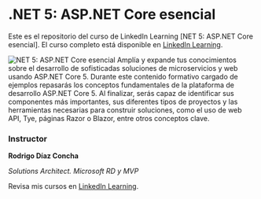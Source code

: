 # .NET 5: ASP.NET Core esencial
Este es el repositorio del curso de LinkedIn Learning [NET 5: ASP.NET Core esencial]. El curso completo está disponible en  [LinkedIn Learning][lil-course-url].

![NET 5: ASP.NET Core esencial][lil-course-url] 
Amplía y expande tus conocimientos sobre el desarrollo de sofisticadas soluciones de microservicios y web usando ASP.NET Core 5. Durante este contenido formativo cargado de ejemplos repasarás los conceptos fundamentales de la plataforma de desarrollo ASP.NET Core 5. Al finalizar, serás capaz de identificar sus componentes más importantes, sus diferentes tipos de proyectos y las herramientas necesarias para construir soluciones, como el uso de web API, Tye, páginas Razor o Blazor, entre otros conceptos clave.

### Instructor

**Rodrigo Díaz Concha**

_Solutions Architect. Microsoft RD y MVP_

Revisa mis cursos en [LinkedIn Learning](https://www.linkedin.com/learning/instructors/rodrigo-diaz-concha?u=104).

[lil-course-url]: https://es.linkedin.com/learning/dot-net-5-asp-dot-net-core-esencial
[lil-thumbnail-url]: https://media-exp3.licdn.com/dms/image/C4D0DAQE7cuWiL-1QeQ/learning-public-crop_675_1200/0/1621425772018?e=1622275200&v=beta&t=NReDINguAIgcfUabee88igDB9Uk-koGiCPUI1ySXcp4
